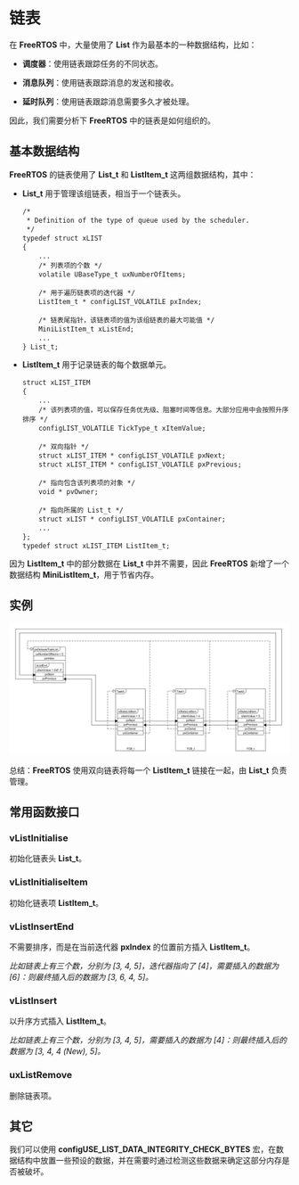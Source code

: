 # 链表

在 **FreeRTOS** 中，大量使用了 **List** 作为最基本的一种数据结构，比如：

 - **调度器**：使用链表跟踪任务的不同状态。

 - **消息队列**：使用链表跟踪消息的发送和接收。

 - **延时队列**：使用链表跟踪消息需要多久才被处理。

因此，我们需要分析下 **FreeRTOS** 中的链表是如何组织的。

## 基本数据结构

**FreeRTOS** 的链表使用了 **List_t** 和 **ListItem_t** 这两组数据结构，其中：

 - **List_t** 用于管理该组链表，相当于一个链表头。

    ```
    /*
     * Definition of the type of queue used by the scheduler.
     */
    typedef struct xLIST
    {
        ...
        /* 列表项的个数 */
        volatile UBaseType_t uxNumberOfItems;

        /* 用于遍历链表项的迭代器 */
        ListItem_t * configLIST_VOLATILE pxIndex;

        /* 链表尾指针，该链表项的值为该组链表的最大可能值 */
        MiniListItem_t xListEnd;
        ...
    } List_t;
    ```

 - **ListItem_t** 用于记录链表的每个数据单元。

    ```
    struct xLIST_ITEM
    {
        ...
        /* 该列表项的值，可以保存任务优先级、阻塞时间等信息。大部分应用中会按照升序排序 */
        configLIST_VOLATILE TickType_t xItemValue;

        /* 双向指针 */
        struct xLIST_ITEM * configLIST_VOLATILE pxNext;
        struct xLIST_ITEM * configLIST_VOLATILE pxPrevious;

        /* 指向包含该列表项的对象 */
        void * pvOwner;

        /* 指向所属的 List_t */
        struct xLIST * configLIST_VOLATILE pxContainer;
        ...
    };
    typedef struct xLIST_ITEM ListItem_t;
    ```

因为 **ListItem_t** 中的部分数据在 **List_t** 中并不需要，因此 **FreeRTOS** 新增了一个数据结构 **MiniListItem_t**，用于节省内存。

## 实例

![list instance][1]

总结：**FreeRTOS** 使用双向链表将每一个 **ListItem_t** 链接在一起，由 **List_t** 负责管理。

## 常用函数接口

### vListInitialise

初始化链表头 **List_t**。

### vListInitialiseItem

初始化链表项 **ListItem_t**。

### vListInsertEnd

不需要排序，而是在当前迭代器 **pxIndex** 的位置前方插入 **ListItem_t**。

*比如链表上有三个数，分别为 [3, 4, 5]，迭代器指向了 [4]，需要插入的数据为 [6]：则最终插入后的数据为 [3, 6, 4, 5]。*

### vListInsert

以升序方式插入 **ListItem_t**。

*比如链表上有三个数，分别为 [3, 4, 5]，需要插入的数据为 [4]：则最终插入后的数据为 [3, 4, 4 (New), 5]。*

### uxListRemove

删除链表项。

## 其它

我们可以使用 **configUSE_LIST_DATA_INTEGRITY_CHECK_BYTES** 宏，在数据结构中放置一些预设的数据，并在需要时通过检测这些数据来确定这部分内存是否被破坏。

 [1]: ./images/list_instance.jpg
